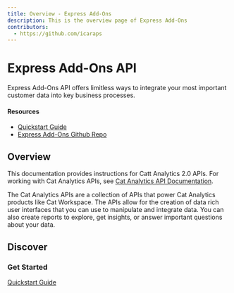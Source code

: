```yaml
---
title: Overview - Express Add-Ons
description: This is the overview page of Express Add-Ons
contributors:
  - https://github.com/icaraps 
---
```


<Hero slots="heading, text"/>

# Express Add-Ons API

Express Add-Ons API offers limitless ways to integrate your most important customer data into key business processes.

<Resources slots="heading, links"/>

#### Resources

* [Quickstart Guide](https://developer.adobe.com)
* [Express Add-Ons Github Repo](https://github.com/AdobeDocs/express-add-ons)

## Overview

This documentation provides instructions for Catt Analytics 2.0 APIs. For working with Cat Analytics APIs, see [Cat Analytics API Documentation](https://github.com/AdobeDocs/dev-site).

The Cat Analytics APIs are a collection of APIs that power Cat Analytics products like Cat Workspace.
The APIs allow for the creation of data rich user interfaces that you can use to manipulate and integrate data.
You can also create reports to explore, get insights, or answer important questions about your data.

## Discover

<DiscoverBlock width="100%" slots="heading, link, text"/>

### Get Started

[Quickstart Guide](docs/index.md)

